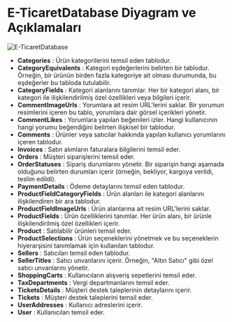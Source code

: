 # E-TicaretDatabase Diyagram ve Açıklamaları

![E-TicaretDatabase](https://github.com/berrekucuk/E-TicaretDatabase/assets/139650041/478501f0-fb2c-4315-9319-cbdd4aad7335)

+ **Categories** : Ürün kategorilerini temsil eden tablodur.
+ **CategoryEquivalents** : Kategori eşdeğerlerini belirten bir tablodur. Örneğin, bir ürünün birden fazla kategoriye ait olması durumunda, bu eşdeğerler bu tabloda tutulabilir.
+ **CategoryFields** : Kategori alanlarını tanımlar. Her bir kategori alanı, bir kategori ile ilişkilendirilmiş özel özellikleri veya bilgileri içerir.
+ **CommentImageUrls** : Yorumlara ait resim URL'lerini saklar. Bir yorumun resimlerini içeren bu tablo, yorumlara dair görsel içerikleri yönetir.
+ **CommentLikes** : Yorumlara yapılan beğenileri izler. Hangi kullanıcının hangi yorumu beğendiğini belirten ilişkisel bir tablodur.
+ **Comments** : Ürünler veya satıcılar hakkında yapılan kullanıcı yorumlarını içeren tablodur.
+ **Invoices** : Satın alımların faturalara bilgilerini temsil eder.
+ **Orders** : Müşteri siparişlerini temsil eder.
+ **OrderStatuses** : Sipariş durumlarını yönetir. Bir siparişin hangi aşamada olduğunu belirten durumları içerir (örneğin, bekliyor, kargoya verildi, teslim edildi).
+ **PaymentDetails** : Ödeme detaylarını temsil eden  tablodur.
+ **ProductFieldCategoryFields** : Ürün alanları ile kategori alanlarını ilişkilendiren bir ara tablodur.
+ **ProductFieldImageUrls** : Ürün alanlarına ait resim URL'lerini saklar.
+ **ProductFields** : Ürün özelliklerini tanımlar. Her ürün alanı, bir ürünle ilişkilendirilmiş özel özellikleri içerir.
+ **Product** : Satılabilir ürünleri temsil eder.
+ **ProductSelections** : Ürün seçeneklerini yönetmek ve bu seçeneklerin hiyerarşisini tanımlamak için kullanılan tablodur.
+ **Sellers** : Satıcıları temsil eden tablodur.
+ **SellerTitles** : Satıcı unvanlarını içerir. Örneğin, "Altın Satıcı" gibi özel satıcı unvanlarını yönetir.
+ **ShoppingCarts** : Kullanıcıların alışveriş sepetlerini temsil eder.
+ **TaxDepartments** : Vergi departmanlarını temsil eder. 
+ **TicketsDetails** : Müşteri destek taleplerinin detaylarını içerir.
+ **Tickets** : Müşteri destek taleplerini temsil eder. 
+ **UserAddresses** : Kullanıcı adreslerini içerir. 
+ **User** : Kullanıcıları temsil eder. 
